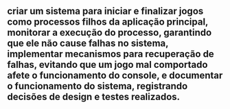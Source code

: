 ## criar um sistema para iniciar e finalizar jogos como processos filhos da aplicação principal, monitorar a execução do processo, garantindo que ele não cause falhas no sistema, implementar mecanismos para recuperação de falhas, evitando que um jogo mal comportado afete o funcionamento do console, e documentar o funcionamento do sistema, registrando decisões de design e testes realizados.
